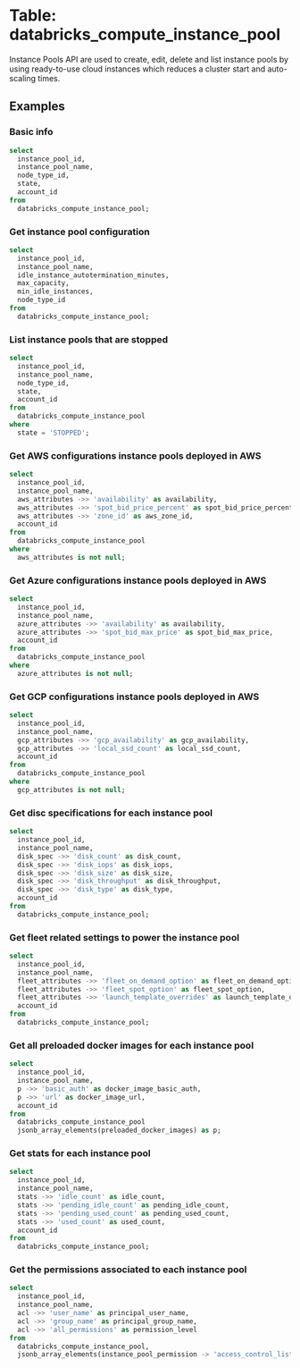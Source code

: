 # Table: databricks_compute_instance_pool

Instance Pools API are used to create, edit, delete and list instance pools by using ready-to-use cloud instances which reduces a cluster start and auto-scaling times.

## Examples

### Basic info

```sql
select
  instance_pool_id,
  instance_pool_name,
  node_type_id,
  state,
  account_id
from
  databricks_compute_instance_pool;
```

### Get instance pool configuration

```sql
select
  instance_pool_id,
  instance_pool_name,
  idle_instance_autotermination_minutes,
  max_capacity,
  min_idle_instances,
  node_type_id
from
  databricks_compute_instance_pool;
```

### List instance pools that are stopped

```sql
select
  instance_pool_id,
  instance_pool_name,
  node_type_id,
  state,
  account_id
from
  databricks_compute_instance_pool
where
  state = 'STOPPED';
```

### Get AWS configurations instance pools deployed in AWS

```sql
select
  instance_pool_id,
  instance_pool_name,
  aws_attributes ->> 'availability' as availability,
  aws_attributes ->> 'spot_bid_price_percent' as spot_bid_price_percent,
  aws_attributes ->> 'zone_id' as aws_zone_id,
  account_id
from
  databricks_compute_instance_pool
where
  aws_attributes is not null;
```

### Get Azure configurations instance pools deployed in AWS

```sql
select
  instance_pool_id,
  instance_pool_name,
  azure_attributes ->> 'availability' as availability,
  azure_attributes ->> 'spot_bid_max_price' as spot_bid_max_price,
  account_id
from
  databricks_compute_instance_pool
where
  azure_attributes is not null;
```

### Get GCP configurations instance pools deployed in AWS

```sql
select
  instance_pool_id,
  instance_pool_name,
  gcp_attributes ->> 'gcp_availability' as gcp_availability,
  gcp_attributes ->> 'local_ssd_count' as local_ssd_count,
  account_id
from
  databricks_compute_instance_pool
where
  gcp_attributes is not null;
```

### Get disc specifications for each instance pool

```sql
select
  instance_pool_id,
  instance_pool_name,
  disk_spec ->> 'disk_count' as disk_count,
  disk_spec ->> 'disk_iops' as disk_iops,
  disk_spec ->> 'disk_size' as disk_size,
  disk_spec ->> 'disk_throughput' as disk_throughput,
  disk_spec ->> 'disk_type' as disk_type,
  account_id
from
  databricks_compute_instance_pool;
```

### Get fleet related settings to power the instance pool

```sql
select
  instance_pool_id,
  instance_pool_name,
  fleet_attributes ->> 'fleet_on_demand_option' as fleet_on_demand_option,
  fleet_attributes ->> 'fleet_spot_option' as fleet_spot_option,
  fleet_attributes ->> 'launch_template_overrides' as launch_template_overrides,
  account_id
from
  databricks_compute_instance_pool;
```

### Get all preloaded docker images for each instance pool

```sql
select
  instance_pool_id,
  instance_pool_name,
  p ->> 'basic_auth' as docker_image_basic_auth,
  p ->> 'url' as docker_image_url,
  account_id
from
  databricks_compute_instance_pool
  jsonb_array_elements(preloaded_docker_images) as p;
```

### Get stats for each instance pool

```sql
select
  instance_pool_id,
  instance_pool_name,
  stats ->> 'idle_count' as idle_count,
  stats ->> 'pending_idle_count' as pending_idle_count,
  stats ->> 'pending_used_count' as pending_used_count,
  stats ->> 'used_count' as used_count,
  account_id
from
  databricks_compute_instance_pool;
```

### Get the permissions associated to each instance pool

```sql
select
  instance_pool_id,
  instance_pool_name,
  acl ->> 'user_name' as principal_user_name,
  acl ->> 'group_name' as principal_group_name,
  acl ->> 'all_permissions' as permission_level
from
  databricks_compute_instance_pool,
  jsonb_array_elements(instance_pool_permission -> 'access_control_list') as acl;
```